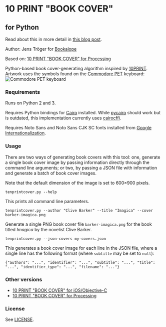 # 10 PRINT "BOOK COVER"
## for Python

Read about this in more detail in [this blog post](http://www.nypl.org/blog/2014/09/03/generative-ebook-covers).

Author: Jens Tröger for [Bookalope](https://bookalope.net/)

Based on: [10 PRINT "BOOK COVER" for Processing]

Python-based book cover-generating algorithm inspired by [10PRINT](http://10print.org/). Artwork uses the symbols found on the [Commodore PET](https://en.wikipedia.org/wiki/Commodore_PET) keyboard: ![Commodore PET keyboard](https://upload.wikimedia.org/wikipedia/commons/d/db/PET_Keyboard.svg)

### Requirements
Runs on Python 2 and 3.

Requires Python bindings for [Cairo](http://cairographics.org/) installed. While [pycairo](http://cairographics.org/pycairo/) should work but is outdated, this implementation currently uses [cairocffi](https://github.com/SimonSapin/cairocffi).

Requires Noto Sans and Noto Sans CJK SC fonts installed from [Google Internationalization](https://www.google.com/get/noto/).

### Usage
There are two ways of generating book covers with this tool: one, generate a single book cover image by passing information directly through the command line arguments; or two, by passing a JSON file with information and generate a batch of book cover images.

Note that the default dimension of the image is set to 600×900 pixels.

    tenprintcover.py --help

This prints all command line parameters.

    tenprintcover.py --author "Clive Barker" --title "Imagica" --cover barker-imagica.png

Generate a single PNG book cover file `barker-imagica.png` for the book titled *Imagica* by the novelist Clive Barker.

    tenprintcover.py --json-covers my-covers.json

This generates a book cover image for each line in the JSON file, where a single line has the following format (where `subtitle` may be set to `null`):

    {"authors": "...", "identifier": "...", "subtitle": "...", "title": "...", "identifier_type": "...", "filename": "..."}

### Other versions
- [10 PRINT "BOOK COVER" for iOS/Objective-C]
- [10 PRINT "BOOK COVER" for Processing]

[10 PRINT "BOOK COVER" for iOS/Objective-C]: https://github.com/mgiraldo/tenprintcover-ios
[10 PRINT "BOOK COVER" for Processing]: https://github.com/mgiraldo/tenprintcover-p5

### License
See [LICENSE](LICENSE).
